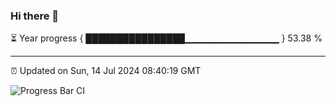 ### Hi there 👋

⏳ Year progress { ████████████████▁▁▁▁▁▁▁▁▁▁▁▁▁▁ } 53.38 %

---

⏰ Updated on Sun, 14 Jul 2024 08:40:19 GMT

![Progress Bar CI](https://github.com/IshwaranRudhara/GIT-ACTION/workflows/Progress%20Bar%20CI/badge.svg)
